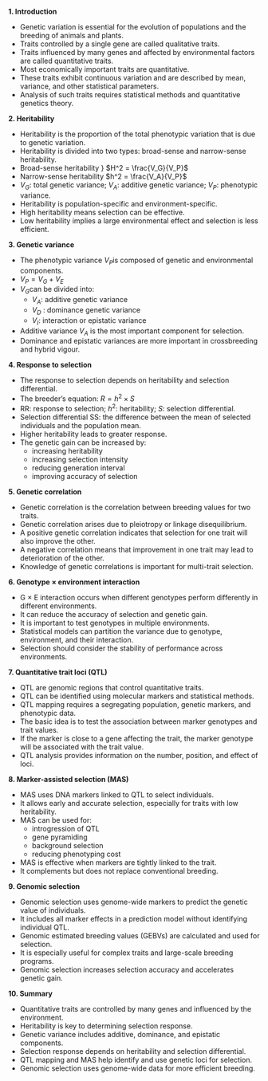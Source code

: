 **1. Introduction**

- Genetic variation is essential for the evolution of populations and the breeding of animals and plants.
- Traits controlled by a single gene are called qualitative traits.
- Traits influenced by many genes and affected by environmental factors are called quantitative traits.
- Most economically important traits are quantitative.
- These traits exhibit continuous variation and are described by mean, variance, and other statistical parameters.
- Analysis of such traits requires statistical methods and quantitative genetics theory.

**2. Heritability**

- Heritability is the proportion of the total phenotypic variation that is due to genetic variation.
- Heritability is divided into two types: broad-sense and narrow-sense heritability.
- Broad-sense heritability } $H^2 = \frac{V_G}{V_P}$
- Narrow-sense heritability $h^2 = \frac{V_A}{V_P}$
- $V_G$: total genetic variance; $V_A$: additive genetic variance; $V_P$: phenotypic variance.
- Heritability is population-specific and environment-specific.
- High heritability means selection can be effective.
- Low heritability implies a large environmental effect and selection is less efficient.

**3. Genetic variance**

- The phenotypic variance $V_P$is composed of genetic and environmental components.
- $V_P = V_G + V_E$
- $V_G$can be divided into:
    - $V_A$: additive genetic variance
    - $V_D$ : dominance genetic variance
    - $V_I$: interaction or epistatic variance
- Additive variance  $V_A$ is the most important component for selection.
- Dominance and epistatic variances are more important in crossbreeding and hybrid vigour.

**4. Response to selection**

- The response to selection depends on heritability and selection differential.
- The breeder’s equation: $R = h^2 \times S$
- RR: response to selection;  $h^2$: heritability; $S$: selection differential.
- Selection differential SS: the difference between the mean of selected individuals and the population mean.
- Higher heritability leads to greater response.
- The genetic gain can be increased by:
    - increasing heritability
    - increasing selection intensity
    - reducing generation interval
    - improving accuracy of selection

**5. Genetic correlation**

- Genetic correlation is the correlation between breeding values for two traits.
- Genetic correlation arises due to pleiotropy or linkage disequilibrium.
- A positive genetic correlation indicates that selection for one trait will also improve the other.
- A negative correlation means that improvement in one trait may lead to deterioration of the other.
- Knowledge of genetic correlations is important for multi-trait selection.

**6. Genotype × environment interaction**

- G × E interaction occurs when different genotypes perform differently in different environments.
- It can reduce the accuracy of selection and genetic gain.
- It is important to test genotypes in multiple environments.
- Statistical models can partition the variance due to genotype, environment, and their interaction.
- Selection should consider the stability of performance across environments.

**7. Quantitative trait loci (QTL)**

- QTL are genomic regions that control quantitative traits.
- QTL can be identified using molecular markers and statistical methods.
- QTL mapping requires a segregating population, genetic markers, and phenotypic data.
- The basic idea is to test the association between marker genotypes and trait values.
- If the marker is close to a gene affecting the trait, the marker genotype will be associated with the trait value.
- QTL analysis provides information on the number, position, and effect of loci.

**8. Marker-assisted selection (MAS)**

- MAS uses DNA markers linked to QTL to select individuals.
- It allows early and accurate selection, especially for traits with low heritability.
- MAS can be used for:
    - introgression of QTL
    - gene pyramiding
    - background selection
    - reducing phenotyping cost
- MAS is effective when markers are tightly linked to the trait.
- It complements but does not replace conventional breeding.

**9. Genomic selection**

- Genomic selection uses genome-wide markers to predict the genetic value of individuals.
- It includes all marker effects in a prediction model without identifying individual QTL.
- Genomic estimated breeding values (GEBVs) are calculated and used for selection.
- It is especially useful for complex traits and large-scale breeding programs.
- Genomic selection increases selection accuracy and accelerates genetic gain.

**10. Summary**

- Quantitative traits are controlled by many genes and influenced by the environment.
- Heritability is key to determining selection response.
- Genetic variance includes additive, dominance, and epistatic components.
- Selection response depends on heritability and selection differential.
- QTL mapping and MAS help identify and use genetic loci for selection.
- Genomic selection uses genome-wide data for more efficient breeding.
